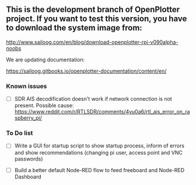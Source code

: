 ## This is the development branch of OpenPlotter project. If you want to test this version, you have to download the system image from:

http://www.sailoog.com/en/blog/download-openplotter-rpi-v090alpha-noobs

We are updating documentation:

https://sailoog.gitbooks.io/openplotter-documentation/content/en/

### Known issues

- [ ] SDR AIS decodification doesn't work if network connection is not present. Possible cause: https://www.reddit.com/r/RTLSDR/comments/4yu0a6/rtl_ais_error_on_raspberry_pi/

### To Do list

- [ ] Write a GUI for startup script to show startup process, inform of errors and show recommendations (changing pi user, access point and VNC passwords)
- [ ] Build a better default Node-RED flow to feed freeboard and Node-RED Dashboard




